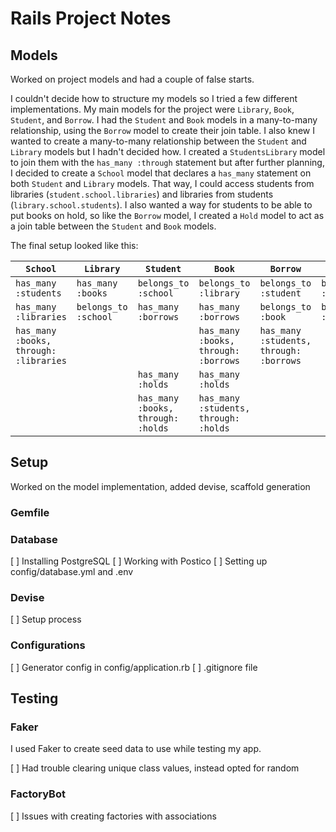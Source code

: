 # Rails Project Notes

## Models

Worked on project models and had a couple of false starts.

I couldn't decide how to structure my models so I tried a few different implementations. My main models for the project were `Library`, `Book`, `Student`, and `Borrow`. I had the `Student` and `Book` models in a many-to-many relationship, using the `Borrow` model to create their join table. I also knew I wanted to create a many-to-many relationship between the `Student` and `Library` models but I hadn't decided how. I created a `StudentsLibrary` model to join them with the `has_many :through` statement but after further planning, I decided to create a `School` model that declares a `has_many` statement on both `Student` and `Library` models. That way, I could access students from libraries (`student.school.libraries`) and libraries from students (`library.school.students`). I also wanted a way for students to be able to put books on hold, so like the `Borrow` model, I created a `Hold` model to act as a join table between the `Student` and `Book` models.

The final setup looked like this:

| `School` | `Library` | `Student` | `Book` | `Borrow` | `Hold` |
|--------|---------|---------|------|--------|------|
| `has_many :students` | `has_many :books` | `belongs_to :school` | `belongs_to :library` | `belongs_to :student` | `belongs_to :student` |
| `has_many :libraries` | `belongs_to :school` | `has_many :borrows` | `has_many :borrows` | `belongs_to :book` | `belongs_to :book` |
| `has_many :books, through: :libraries` |  |  | `has_many :books, through: :borrows` | `has_many :students, through: :borrows` |  |
|  |  | `has_many :holds` | `has_many :holds` |  |
|  |  | `has_many :books, through: :holds` | `has_many :students, through: :holds` |  |

## Setup

Worked on the model implementation, added devise, scaffold generation

### Gemfile

### Database

[ ] Installing PostgreSQL
[ ] Working with Postico
[ ] Setting up config/database.yml and .env

### Devise

[ ] Setup process

### Configurations

[ ] Generator config in config/application.rb
[ ] .gitignore file

## Testing

### Faker

I used Faker to create seed data to use while testing my app.

[ ] Had trouble clearing unique class values, instead opted for random

### FactoryBot

[ ] Issues with creating factories with associations
